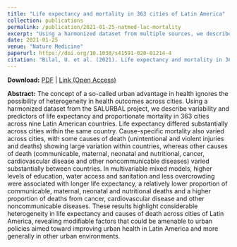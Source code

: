 ```yaml
---
title: "Life expectancy and mortality in 363 cities of Latin America"
collection: publications
permalink: /publication/2021-01-25-natmed-lac-mortality
excerpt: "Using a harmonized dataset from multiple sources, we describe variability and predictors of life expectancy and proportionate mortality in 363 cities across nine Latin American countries."
date: 2021-01-25
venue: "Nature Medicine"
paperurl: https://doi.org/10.1038/s41591-020-01214-4
citation: "Bilal, U. et al. (2021). Life expectancy and mortality in 363 cities of Latin America. <i>Nature Medicine, 27</i>(3), 463-470."
---
```


**Download:** [PDF](https://xizewang.github.io/files/2021-01-25-natmed-lac-mortality.pdf) \| [Link (Open Access)](https://doi.org/10.1038/s41591-020-01214-4)

**Abstract:**
The concept of a so-called urban advantage in health ignores the possibility of heterogeneity in health outcomes across cities. Using a harmonized dataset from the SALURBAL project, we describe variability and predictors of life expectancy and proportionate mortality in 363 cities across nine Latin American countries. Life expectancy differed substantially across cities within the same country. Cause-specific mortality also varied across cities, with some causes of death (unintentional and violent injuries and deaths) showing large variation within countries, whereas other causes of death (communicable, maternal, neonatal and nutritional, cancer, cardiovascular disease and other noncommunicable diseases) varied substantially between countries. In multivariable mixed models, higher levels of education, water access and sanitation and less overcrowding were associated with longer life expectancy, a relatively lower proportion of communicable, maternal, neonatal and nutritional deaths and a higher proportion of deaths from cancer, cardiovascular disease and other noncommunicable diseases. These results highlight considerable heterogeneity in life expectancy and causes of death across cities of Latin America, revealing modifiable factors that could be amenable to urban policies aimed toward improving urban health in Latin America and more generally in other urban environments.
